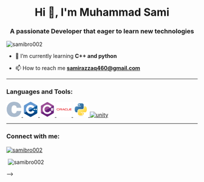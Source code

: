 <h1 align="center">Hi 👋, I'm Muhammad Sami</h1>
<h3 align="center">A passionate Developer that eager to learn new technologies</h3>

<p align="left"> <img src="https://komarev.com/ghpvc/?username=samibro002&label=Profile%20views&color=0e75b6&style=flat" alt="samibro002" /> </p>

- 🌱 I’m currently learning **C++ and python**

- 📫 How to reach me **samirazzaq460@gmail.com**

______________________________________________________________________________________________________________________________________________________

<h3 align="left">Languages and Tools:</h3>
<p align="left"> <a href="https://www.cprogramming.com/" target="_blank" rel="noreferrer"> <img src="https://raw.githubusercontent.com/devicons/devicon/master/icons/c/c-original.svg" alt="c" width="40" height="40"/> </a> <a href="https://www.w3schools.com/cpp/" target="_blank" rel="noreferrer"> <img src="https://raw.githubusercontent.com/devicons/devicon/master/icons/cplusplus/cplusplus-original.svg" alt="cplusplus" width="40" height="40"/> </a> <a href="https://www.w3schools.com/cs/" target="_blank" rel="noreferrer"> <img src="https://raw.githubusercontent.com/devicons/devicon/master/icons/csharp/csharp-original.svg" alt="csharp" width="40" height="40"/> </a> <a href="https://www.oracle.com/" target="_blank" rel="noreferrer"> <img src="https://raw.githubusercontent.com/devicons/devicon/master/icons/oracle/oracle-original.svg" alt="oracle" width="40" height="40"/> </a> <a href="https://www.python.org" target="_blank" rel="noreferrer"> <img src="https://raw.githubusercontent.com/devicons/devicon/master/icons/python/python-original.svg" alt="python" width="40" height="40"/> </a> <a href="https://unity.com/" target="_blank" rel="noreferrer"> <img src="https://www.vectorlogo.zone/logos/unity3d/unity3d-icon.svg" alt="unity" width="40" height="40"/> </a> </p>

________________________________________________________________________________________________________________________________________________________
<h3 align="left">Connect with me:</h3>
<p align="left">
<a href="https://linkedin.com/in/samibro002" target="blank"><img align="center" src="https://raw.githubusercontent.com/rahuldkjain/github-profile-readme-generator/master/src/images/icons/Social/linked-in-alt.svg" alt="samibro002" height="30" width="40" /></a>
</p>

<p>&nbsp;<img align="center" src="https://github-readme-stats.vercel.app/api?username=samibro002&show_icons=true&locale=en" alt="samibro002" /></p>

-->
